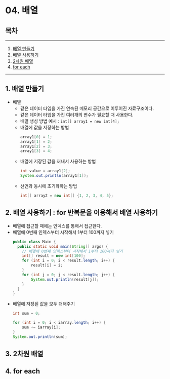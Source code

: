 # 04. 배열
## 목차
---
1. [배열 만들기](https://github.com/yeonseoksong/application_dev/blob/main/Java/%EC%9E%90%EB%B0%94%20%EC%9E%85%EB%AC%B8/03_%EC%A0%9C%EC%96%B4%EB%AC%B8.md#6-for%EB%AC%B8)
2. [배열 사용하기](https://github.com/yeonseoksong/application_dev/blob/main/Java/%EC%9E%90%EB%B0%94%20%EC%9E%85%EB%AC%B8/04_%EB%B0%B0%EC%97%B4.md#2-%EB%B0%B0%EC%97%B4-%EC%82%AC%EC%9A%A9%ED%95%98%EA%B8%B0--for-%EB%B0%98%EB%B3%B5%EB%AC%B8%EC%9D%84-%EC%9D%B4%EC%9A%A9%ED%95%B4%EC%84%9C-%EB%B0%B0%EC%97%B4-%EC%82%AC%EC%9A%A9%ED%95%98%EA%B8%B0)
3. [2차원 배열](https://github.com/yeonseoksong/application_dev/blob/main/Java/%EC%9E%90%EB%B0%94%20%EC%9E%85%EB%AC%B8/04_%EB%B0%B0%EC%97%B4.md#3-2%EC%B0%A8%EC%9B%90-%EB%B0%B0%EC%97%B4)
4. [for each](https://github.com/yeonseoksong/application_dev/blob/main/Java/%EC%9E%90%EB%B0%94%20%EC%9E%85%EB%AC%B8/04_%EB%B0%B0%EC%97%B4.md#4-for-each)
---
## 1. 배열 만들기
- 배열
  - 같은 데이터 타입을 가진 연속된 메모리 공간으로 이루어진 자료구조이다.
  - 같은 데이터 타입을 가진 여러개의 변수가 필요할 때 사용한다.
  - 배열 생성 방법 예시 : ```int[] array1 = new int[4];```
  - 배열에 값을 저장하는 방법
    ```java
    array1[0] = 1;
    array1[1] = 2;
    array1[2] = 3;
    array1[3] = 4;
    ```
  - 배열에 저장된 값을 꺼내서 사용하는 방법
    ```java
    int value = array1[2];
    System.out.println(array1[1]);
    ```
  - 선언과 동시에 초기화하는 방법
    ```java
    int[] array2 = new int[] {1, 2, 3, 4, 5};
    ```
## 2. 배열 사용하기 : for 반복문을 이용해서 배열 사용하기
- 배열에 접근할 때에는 인덱스를 통해서 접근한다.
- 배열에 0번째 인덱스부터 시작해서 1부터 100까지 넣기
  ```java
  public class Main {
    public static void main(String[] args) {
      // 배열에 0번째 인덱스부터 시작해서 1부터 100까지 넣기
      int[] result = new int[100];
      for (int i = 0; i < result.length; i++) {
          result[i] = i;
      }
      for (int j = 0; j < result.length; j++) {
          System.out.println(result[j]);
      }
    }
  }
  ```
- 배열에 저장된 값을 모두 더해주기
  ```java
  int sum = 0;
  
  for (int i = 0; i < iarray.length; i++) {
      sum += iarray[i];
  }
  System.out.println(sum);
  ```
## 3. 2차원 배열

## 4. for each
